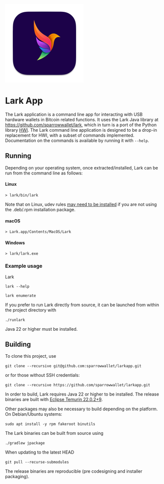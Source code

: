 ![Lark logo](https://github.com/sparrowwallet/larkapp/raw/refs/heads/master/larklogo.png)

# Lark App

The Lark application is a command line app for interacting with USB hardware wallets in Bitcoin related functions. 
It uses the Lark Java library at https://github.com/sparrowwallet/lark, which in turn is a port of the Python library [HWI](https://github.com/bitcoin-core/HWI).
The Lark command line application is designed to be a drop-in replacement for HWI, with a subset of commands implemented.
Documentation on the commands is available by running it with `--help`. 

## Running

Depending on your operating system, once extracted/installed, Lark can be run from the command line as follows: 

#### Linux
```shell
> lark/bin/lark
```

Note that on Linux, udev rules [may need to be installed](https://github.com/sparrowwallet/lark/blob/master/src/main/resources/udev/README.md) if you are not using the .deb/.rpm installation package.

#### macOS
```shell
> Lark.app/Contents/MacOS/Lark
```

#### Windows
```shell
> lark/lark.exe
```

### Example usage

Lark

```shell
lark --help
```

```shell
lark enumerate
```

If you prefer to run Lark directly from source, it can be launched from within the project directory with

`./runlark`

Java 22 or higher must be installed.


## Building

To clone this project, use

`git clone --recursive git@github.com:sparrowwallet/larkapp.git`

or for those without SSH credentials:

`git clone --recursive https://github.com/sparrowwallet/larkapp.git`

In order to build, Lark requires Java 22 or higher to be installed.
The release binaries are built with [Eclipse Temurin 22.0.2+9](https://github.com/adoptium/temurin22-binaries/releases/tag/jdk-22.0.2%2B9).

Other packages may also be necessary to build depending on the platform. On Debian/Ubuntu systems:

`sudo apt install -y rpm fakeroot binutils`

The Lark binaries can be built from source using

`./gradlew jpackage`

When updating to the latest HEAD

`git pull --recurse-submodules`

The release binaries are reproducible (pre codesigning and installer packaging).


